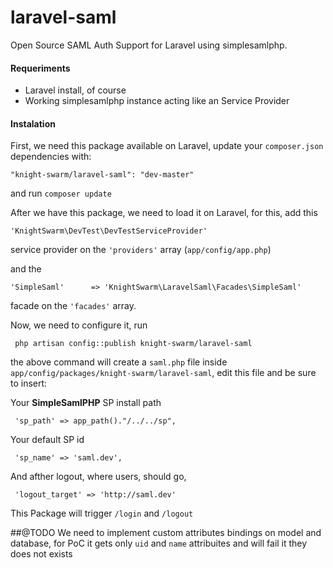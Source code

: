 laravel-saml
============

Open Source SAML Auth Support for Laravel using simplesamlphp.


#### Requeriments
- Laravel install, of course
- Working simplesamlphp instance acting like an Service Provider


#### Instalation

First, we need this package available on Laravel, update your `composer.json` dependencies with:
    
    "knight-swarm/laravel-saml": "dev-master"
and run `composer update`

After we have this package, we need to load it on Laravel, for this, add this

    'KnightSwarm\DevTest\DevTestServiceProvider'

service provider on the `'providers'` array (`app/config/app.php`)

and the 

    'SimpleSaml'      => 'KnightSwarm\LaravelSaml\Facades\SimpleSaml'

 facade on the `'facades'` array.
 
 
 Now, we need to configure it, run
 
     php artisan config::publish knight-swarm/laravel-saml
    
 the above command will create a `saml.php` file inside `app/config/packages/knight-swarm/laravel-saml`, edit this file and be sure to insert:
 
 Your **SimpleSamlPHP** SP install path
 
     'sp_path' => app_path()."/../../sp",
     
 Your default SP id
 
     'sp_name' => 'saml.dev',
     
 And afther logout, where users, should go,
 
     'logout_target' => 'http://saml.dev'
     
This Package will trigger `/login` and `/logout`

##@TODO
We need to implement custom attributes bindings on model and database, for PoC it gets only `uid` and `name` attribuites and will fail it they does not exists